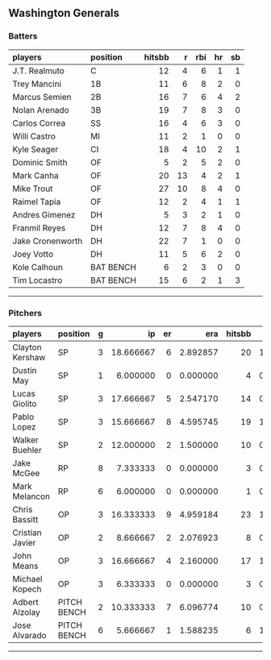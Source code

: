 ## Washington Generals

### Batters

 
|players          |position  | hitsbb|  r| rbi| hr| sb| 
|:----------------|:---------|------:|--:|---:|--:|--:| 
|J.T. Realmuto    |C         |     12|  4|   6|  1|  1| 
|Trey Mancini     |1B        |     11|  6|   8|  2|  0| 
|Marcus Semien    |2B        |     16|  7|   6|  4|  2| 
|Nolan Arenado    |3B        |     19|  7|   8|  3|  0| 
|Carlos Correa    |SS        |     16|  4|   6|  3|  0| 
|Willi Castro     |MI        |     11|  2|   1|  0|  0| 
|Kyle Seager      |CI        |     18|  4|  10|  2|  1| 
|Dominic Smith    |OF        |      5|  2|   5|  2|  0| 
|Mark Canha       |OF        |     20| 13|   4|  2|  1| 
|Mike Trout       |OF        |     27| 10|   8|  4|  0| 
|Raimel Tapia     |OF        |     12|  2|   4|  1|  1| 
|Andres Gimenez   |DH        |      5|  3|   2|  1|  0| 
|Franmil Reyes    |DH        |     12|  7|   8|  4|  0| 
|Jake Cronenworth |DH        |     22|  7|   1|  0|  0| 
|Joey Votto       |DH        |     11|  5|   6|  2|  0| 
|Kole Calhoun     |BAT BENCH |      6|  2|   3|  0|  0| 
|Tim Locastro     |BAT BENCH |     15|  6|   2|  1|  3| 

* * *

### Pitchers

 
|players         |position    |  g|        ip| er|      era| hitsbb|      whip| so|  w| sv| 
|:---------------|:-----------|--:|---------:|--:|--------:|------:|---------:|--:|--:|--:| 
|Clayton Kershaw |SP          |  3| 18.666667|  6| 2.892857|     20| 1.0714286| 16|  2|  0| 
|Dustin May      |SP          |  1|  6.000000|  0| 0.000000|      4| 0.6666667|  8|  1|  0| 
|Lucas Giolito   |SP          |  3| 17.666667|  5| 2.547170|     14| 0.7924528| 26|  1|  0| 
|Pablo Lopez     |SP          |  3| 15.666667|  8| 4.595745|     19| 1.2127660| 16|  0|  0| 
|Walker Buehler  |SP          |  2| 12.000000|  2| 1.500000|     10| 0.8333333|  8|  1|  0| 
|Jake McGee      |RP          |  8|  7.333333|  0| 0.000000|      3| 0.4090909| 10|  1|  6| 
|Mark Melancon   |RP          |  6|  6.000000|  0| 0.000000|      1| 0.1666667|  5|  0|  5| 
|Chris Bassitt   |OP          |  3| 16.333333|  9| 4.959184|     23| 1.4081633| 11|  1|  0| 
|Cristian Javier |OP          |  2|  8.666667|  2| 2.076923|      8| 0.9230769| 11|  1|  0| 
|John Means      |OP          |  3| 16.666667|  4| 2.160000|     17| 1.0200000| 14|  1|  0| 
|Michael Kopech  |OP          |  3|  6.333333|  0| 0.000000|      3| 0.4736842| 11|  1|  0| 
|Adbert Alzolay  |PITCH BENCH |  2| 10.333333|  7| 6.096774|     10| 0.9677419| 10|  0|  0| 
|Jose Alvarado   |PITCH BENCH |  6|  5.666667|  1| 1.588235|      6| 1.0588235| 10|  2|  1| 


* * *


